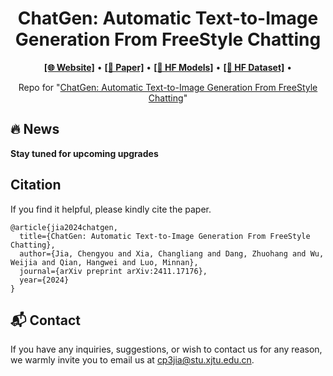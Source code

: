 <h1 align="center">
ChatGen: Automatic Text-to-Image Generation From FreeStyle Chatting
</h1>

<p align="center">
  <a href="https://chengyou-jia.github.io/ChatGen-Home/"><b>[🌐 Website]</b></a> •
  <a href="https://arxiv.org/abs/2411.17176"><b>[📜 Paper]</b></a> •
  <a href="https://huggingface.co/collections/ChengyouJia/chatgen-6744724ae834402b5b69037b"><b>[🤗 HF Models]</b></a> •  
  <a href="https://huggingface.co/collections/ChengyouJia/chatgen-6744724ae834402b5b69037b"><b>[🤗 HF Dataset]</b></a> •  
</p>

<p align="center">
Repo for "<a href="https://arxiv.org/abs/2411.17176" target="_blank">ChatGen: Automatic Text-to-Image Generation From FreeStyle Chatting</a>"
</p>



## 🔥 News

**Stay tuned for upcoming upgrades**

## Citation
If you find it helpful, please kindly cite the paper.
```
@article{jia2024chatgen, 
  title={ChatGen: Automatic Text-to-Image Generation From FreeStyle Chatting}, 
  author={Jia, Chengyou and Xia, Changliang and Dang, Zhuohang and Wu, Weijia and Qian, Hangwei and Luo, Minnan}, 
  journal={arXiv preprint arXiv:2411.17176}, 
  year={2024}
}
```

## 📬 Contact

If you have any inquiries, suggestions, or wish to contact us for any reason, we warmly invite you to email us at cp3jia@stu.xjtu.edu.cn.
